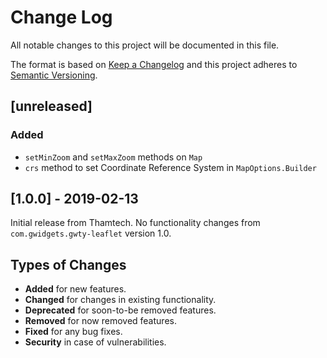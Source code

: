 Change Log
==========

All notable changes to this project will be documented in this file.

The format is based on [Keep a Changelog](http://keepachangelog.com/)
and this project adheres to [Semantic Versioning](http://semver.org).


[unreleased]
------------

### Added
* `setMinZoom` and `setMaxZoom` methods on `Map`
* `crs` method to set Coordinate Reference System in `MapOptions.Builder`


[1.0.0] - 2019-02-13
--------------------

Initial release from Thamtech. No functionality changes from
`com.gwidgets.gwty-leaflet` version 1.0.


Types of Changes
----------------

* **Added** for new features.
* **Changed** for changes in existing functionality.
* **Deprecated** for soon-to-be removed features.
* **Removed** for now removed features.
* **Fixed** for any bug fixes.
* **Security** in case of vulnerabilities.
